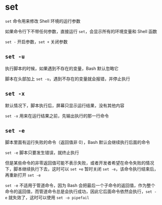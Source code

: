 # set

`set` 命令用来修改 Shell 环境的运行参数

如果命令行下不带任何参数，直接运行 `set`，会显示所有的环境变量和 Shell 函数

`set -` 开启参数，`set +` 关闭参数

## `set -u`

执行脚本的时候，如果遇到不存在的变量，Bash 默认忽略它

脚本在头部加上 `set -u`，遇到不存在的变量就会报错，并停止执行

## `set -x`

默认情况下，脚本执行后，屏幕只显示运行结果，没有其他内容

`set -x` 用来在运行结果之前，先输出执行的那一行命令

## `set -e`

脚本里面有运行失败的命令（返回值非 0），Bash 默认会继续执行后面的命令

`set -e` 脚本只要发生错误，就终止执行

但是某些命令的非零返回值可能不表示失败，或者开发者希望在命令失败的情况下，脚本继续执行下去，这时可以 `set +e` 暂时关闭 `set -e`，该命令执行结束后，再重新打开 `set -e`

`set -e` 不适用于管道命令，因为 Bash 会把最后一个子命令的返回值，作为整个命令的返回值，而管道命令总是会执行成功，因此它后面命令依然会执行，`set -e` 就失效了，这时可以使用 `set -o pipefail`